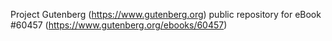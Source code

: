 Project Gutenberg (https://www.gutenberg.org) public repository for eBook #60457 (https://www.gutenberg.org/ebooks/60457)
